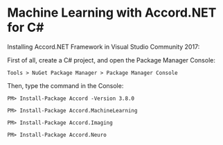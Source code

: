 # Machine Learning with Accord.NET for C#

Installing Accord.NET Framework in Visual Studio Community 2017:

First of all, create a C# project, and open the Package Manager Console:

```
Tools > NuGet Package Manager > Package Manager Console
```

Then, type the command in the Console:

```
PM> Install-Package Accord -Version 3.8.0
```
```
PM> Install-Package Accord.MachineLearning
```
```
PM> Install-Package Accord.Imaging
```
```
PM> Install-Package Accord.Neuro
```
